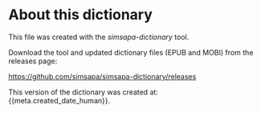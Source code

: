 # About this dictionary

This file was created with the *simsapa-dictionary* tool.

Download the tool and updated dictionary files (EPUB and MOBI) from the releases page:

https://github.com/simsapa/simsapa-dictionary/releases

This version of the dictionary was created at: {{meta.created_date_human}}.


